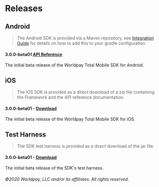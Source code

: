 # Releases

## Android

> The Android SDK is provided via a Maven repository, see [Integration Guide](../integration-guide#android-1) for details on how to add this to your gradle configuration.

#### 3.0.0-beta01 [API Reference](http://ec2-34-246-168-118.eu-west-1.compute.amazonaws.com/artifactory/libs-release/downloads/worldpay-total-sdk-android/worldpay-total-sdk-3.0.0-beta01-javadoc.zip)

The initial beta release of the Worldpay Total Mobile SDK for Android.

## iOS

> The iOS SDK is provided as a direct download of a zip file containing the Framework and the API reference documentation.

#### 3.0.0-beta01 - [Download](http://ec2-34-246-168-118.eu-west-1.compute.amazonaws.com/artifactory/libs-release/downloads/worldpay-total-sdk-ios/WorldpayTotalSDK-3.0.0-beta01.zip)

The initial beta release of the Worldpay Total Mobile SDK for iOS.

## Test Harness

> The SDK test harness is provided as a direct download of the jar file.

#### 3.0.0-beta01 - [Download](http://ec2-34-246-168-118.eu-west-1.compute.amazonaws.com/artifactory/libs-release/downloads/worldpay-total-sdk-test-harness/worldpay-total-sdk-test-harness-3.0.0-beta01.jar)

The initial beta release of the SDK's test harness.

###### ©2020 Worldpay, LLC and/or its affiliates. All rights reserved.